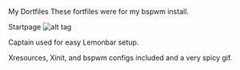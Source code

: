 My Dortfiles
These fortfiles were for my bspwm install.

Startpage
![alt tag](https://github.com/lolimmlost/dotfiles.git/Startpage/startpage.png)

Captain used for easy Lemonbar setup.

Xresources, Xinit, and bspwm configs included and a very spicy gif.
